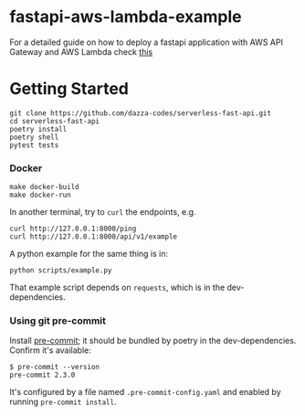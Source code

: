 # fastapi-aws-lambda-example

For a detailed guide on how to deploy a fastapi application with AWS API Gateway
and AWS Lambda check [this](https://iwpnd.pw/articles/2020-01/deploy-fastapi-to-aws-lambda)


# Getting Started

```shell script
git clone https://github.com/dazza-codes/serverless-fast-api.git
cd serverless-fast-api
poetry install
poetry shell
pytest tests
```

### Docker

```shell script
make docker-build
make docker-run
```

In another terminal, try to `curl` the endpoints, e.g.

```shell script
curl http://127.0.0.1:8000/ping
curl http://127.0.0.1:8000/api/v1/example
```

A python example for the same thing is in:

```shell script
python scripts/example.py
```

That example script depends on `requests`, which is in the dev-dependencies.

### Using git pre-commit

Install [pre-commit](https://pre-commit.com/); it should be bundled by
poetry in the dev-dependencies.  Confirm it's available:

```shell script
$ pre-commit --version
pre-commit 2.3.0
```

It's configured by a file named `.pre-commit-config.yaml` and enabled by
running `pre-commit install`.
